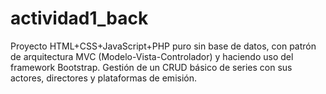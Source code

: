 # actividad1_back
Proyecto HTML+CSS+JavaScript+PHP puro sin base de datos, con patrón de arquitectura MVC (Modelo-Vista-Controlador) y haciendo uso del framework Bootstrap. Gestión de un CRUD básico de series con sus actores, directores y plataformas de emisión.

